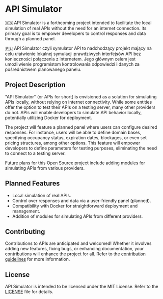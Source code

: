 # API Simulator

🇺🇸 API Simulator is a forthcoming project intended to facilitate the local simulation of real APIs without the need for an internet connection. Its primary goal is to empower developers to control responses and data through a planned panel.

🇵🇱 API Simulator czyli symulator API to nadchodzący projekt mający na celu ułatwienie lokalnej symulacji prawdziwych interfejsów API bez konieczności połączenia z Internetem. Jego głównym celem jest umożliwienie programistom kontrolowania odpowiedzi i danych za pośrednictwem planowanego panelu.


## Project Description

"API Simulator" (or APIs for short) is envisioned as a solution for simulating APIs locally, without relying on internet connectivity. While some entities offer the option to test their APIs on a testing server, many other providers do not. APIs will enable developers to simulate API behavior locally, potentially utilizing Docker for deployment.

The project will feature a planned panel where users can configure desired responses. For instance, users will be able to define domain bases, specifying occupancy status, expiration dates, blockages, or even set pricing structures, among other options. This feature will empower developers to define parameters for testing purposes, eliminating the need to connect to a testing server.

Future plans for this Open Source project include adding modules for simulating APIs from various providers.

## Planned Features

- Local simulation of real APIs.
- Control over responses and data via a user-friendly panel (planned).
- Compatibility with Docker for straightforward deployment and management.
- Addition of modules for simulating APIs from different providers.

## Contributing

Contributions to APIs are anticipated and welcomed! Whether it involves adding new features, fixing bugs, or enhancing documentation, your contributions will enhance the project for all. Refer to the [contribution guidelines](CONTRIBUTING.md) for more information.

## License

API Simulator is intended to be licensed under the MIT License. Refer to the [LICENSE](LICENSE) file for details.
